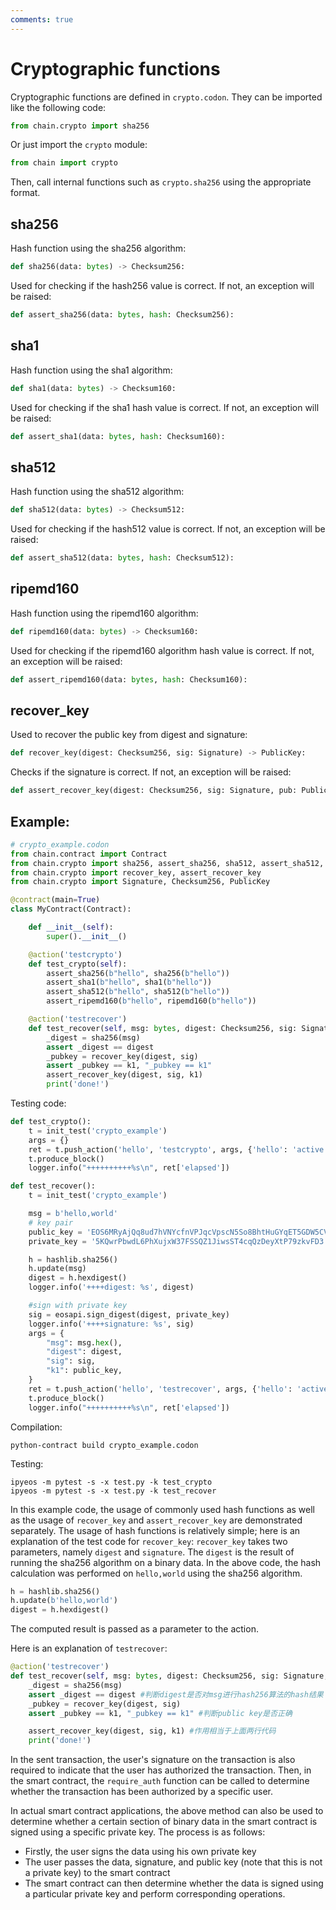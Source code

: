 ```yaml
---
comments: true
---
```


# Cryptographic functions

Cryptographic functions are defined in `crypto.codon`. They can be imported like the following code:

```python
from chain.crypto import sha256
```

Or just import the `crypto` module:

```python
from chain import crypto
```

Then, call internal functions such as `crypto.sha256` using the appropriate format.

## sha256

Hash function using the sha256 algorithm:

```python
def sha256(data: bytes) -> Checksum256:
```

Used for checking if the hash256 value is correct. If not, an exception will be raised:

```python
def assert_sha256(data: bytes, hash: Checksum256):
```

## sha1

Hash function using the sha1 algorithm:

```python
def sha1(data: bytes) -> Checksum160:
```

Used for checking if the sha1 hash value is correct. If not, an exception will be raised:

```python
def assert_sha1(data: bytes, hash: Checksum160):
```

## sha512

Hash function using the sha512 algorithm:

```python
def sha512(data: bytes) -> Checksum512:
```

Used for checking if the hash512 value is correct. If not, an exception will be raised:

```python
def assert_sha512(data: bytes, hash: Checksum512):
```

## ripemd160

Hash function using the ripemd160 algorithm:

```python
def ripemd160(data: bytes) -> Checksum160:
```

Used for checking if the ripemd160 algorithm hash value is correct. If not, an exception will be raised:

```python
def assert_ripemd160(data: bytes, hash: Checksum160):
```

## recover_key

Used to recover the public key from digest and signature:

```python
def recover_key(digest: Checksum256, sig: Signature) -> PublicKey:
```

Checks if the signature is correct. If not, an exception will be raised:

```python
def assert_recover_key(digest: Checksum256, sig: Signature, pub: PublicKey):
```

## Example:

```python
# crypto_example.codon
from chain.contract import Contract
from chain.crypto import sha256, assert_sha256, sha512, assert_sha512, sha1, assert_sha1, ripemd160, assert_ripemd160
from chain.crypto import recover_key, assert_recover_key
from chain.crypto import Signature, Checksum256, PublicKey

@contract(main=True)
class MyContract(Contract):

    def __init__(self):
        super().__init__()

    @action('testcrypto')
    def test_crypto(self):
        assert_sha256(b"hello", sha256(b"hello"))
        assert_sha1(b"hello", sha1(b"hello"))
        assert_sha512(b"hello", sha512(b"hello"))
        assert_ripemd160(b"hello", ripemd160(b"hello"))

    @action('testrecover')
    def test_recover(self, msg: bytes, digest: Checksum256, sig: Signature, k1: PublicKey):
        _digest = sha256(msg)
        assert _digest == digest
        _pubkey = recover_key(digest, sig)
        assert _pubkey == k1, "_pubkey == k1"
        assert_recover_key(digest, sig, k1)
        print('done!')
```

Testing code:

```python
def test_crypto():
    t = init_test('crypto_example')
    args = {}
    ret = t.push_action('hello', 'testcrypto', args, {'hello': 'active'})
    t.produce_block()
    logger.info("++++++++++%s\n", ret['elapsed'])

def test_recover():
    t = init_test('crypto_example')

    msg = b'hello,world'
    # key pair
    public_key = 'EOS6MRyAjQq8ud7hVNYcfnVPJqcVpscN5So8BhtHuGYqET5GDW5CV'
    private_key = '5KQwrPbwdL6PhXujxW37FSSQZ1JiwsST4cqQzDeyXtP79zkvFD3'

    h = hashlib.sha256()
    h.update(msg)
    digest = h.hexdigest()
    logger.info('++++digest: %s', digest)

    #sign with private key
    sig = eosapi.sign_digest(digest, private_key)
    logger.info('++++signature: %s', sig)
    args = {
        "msg": msg.hex(),
        "digest": digest,
        "sig": sig,
        "k1": public_key,
    }
    ret = t.push_action('hello', 'testrecover', args, {'hello': 'active'})
    t.produce_block()
    logger.info("++++++++++%s\n", ret['elapsed'])
```

Compilation:

```
python-contract build crypto_example.codon
```

Testing:

```
ipyeos -m pytest -s -x test.py -k test_crypto
ipyeos -m pytest -s -x test.py -k test_recover
```

In this example code, the usage of commonly used hash functions as well as the usage of `recover_key` and `assert_recover_key` are demonstrated separately. The usage of hash functions is relatively simple; here is an explanation of the test code for `recover_key`:
`recover_key` takes two parameters, namely `digest` and `signature`. The `digest` is the result of running the sha256 algorithm on a binary data. In the above code, the hash calculation was performed on `hello,world` using the sha256 algorithm.

```python
h = hashlib.sha256()
h.update(b'hello,world')
digest = h.hexdigest()
```

The computed result is passed as a parameter to the action.

Here is an explanation of `testrecover`:

```python
@action('testrecover')
def test_recover(self, msg: bytes, digest: Checksum256, sig: Signature, k1: PublicKey):
    _digest = sha256(msg)
    assert _digest == digest #判断digest是否对msg进行hash256算法的hash结果
    _pubkey = recover_key(digest, sig)
    assert _pubkey == k1, "_pubkey == k1" #判断public key是否正确

    assert_recover_key(digest, sig, k1) #作用相当于上面两行代码
    print('done!')
```

In the sent transaction, the user's signature on the transaction is also required to indicate that the user has authorized the transaction. Then, in the smart contract, the `require_auth` function can be called to determine whether the transaction has been authorized by a specific user.

In actual smart contract applications, the above method can also be used to determine whether a certain section of binary data in the smart contract is signed using a specific private key. The process is as follows:

- Firstly, the user signs the data using his own private key
- The user passes the data, signature, and public key (note that this is not a private key) to the smart contract
- The smart contract can then determine whether the data is signed using a particular private key and perform corresponding operations.
